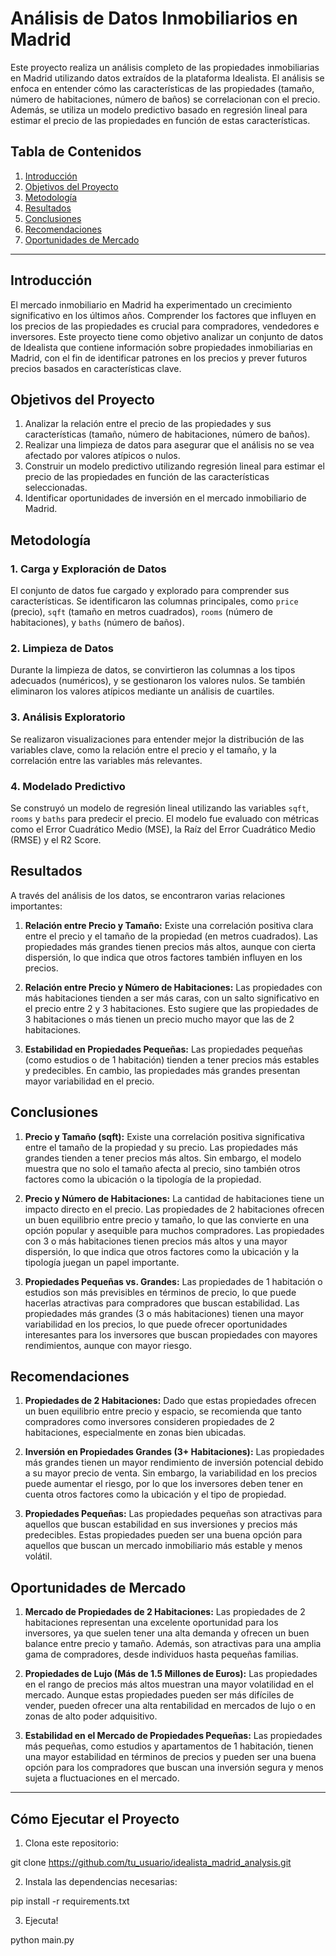 # Análisis de Datos Inmobiliarios en Madrid

Este proyecto realiza un análisis completo de las propiedades inmobiliarias en Madrid utilizando datos extraídos de la plataforma Idealista. El análisis se enfoca en entender cómo las características de las propiedades (tamaño, número de habitaciones, número de baños) se correlacionan con el precio. Además, se utiliza un modelo predictivo basado en regresión lineal para estimar el precio de las propiedades en función de estas características.

## Tabla de Contenidos

1. [Introducción](#introducción)
2. [Objetivos del Proyecto](#objetivos-del-proyecto)
3. [Metodología](#metodología)
4. [Resultados](#resultados)
5. [Conclusiones](#conclusiones)
6. [Recomendaciones](#recomendaciones)
7. [Oportunidades de Mercado](#oportunidades-de-mercado)

---

## Introducción

El mercado inmobiliario en Madrid ha experimentado un crecimiento significativo en los últimos años. Comprender los factores que influyen en los precios de las propiedades es crucial para compradores, vendedores e inversores. Este proyecto tiene como objetivo analizar un conjunto de datos de Idealista que contiene información sobre propiedades inmobiliarias en Madrid, con el fin de identificar patrones en los precios y prever futuros precios basados en características clave.

## Objetivos del Proyecto

1. Analizar la relación entre el precio de las propiedades y sus características (tamaño, número de habitaciones, número de baños).
2. Realizar una limpieza de datos para asegurar que el análisis no se vea afectado por valores atípicos o nulos.
3. Construir un modelo predictivo utilizando regresión lineal para estimar el precio de las propiedades en función de las características seleccionadas.
4. Identificar oportunidades de inversión en el mercado inmobiliario de Madrid.

## Metodología

### 1. Carga y Exploración de Datos

El conjunto de datos fue cargado y explorado para comprender sus características. Se identificaron las columnas principales, como `price` (precio), `sqft` (tamaño en metros cuadrados), `rooms` (número de habitaciones), y `baths` (número de baños).

### 2. Limpieza de Datos

Durante la limpieza de datos, se convirtieron las columnas a los tipos adecuados (numéricos), y se gestionaron los valores nulos. Se también eliminaron los valores atípicos mediante un análisis de cuartiles.

### 3. Análisis Exploratorio

Se realizaron visualizaciones para entender mejor la distribución de las variables clave, como la relación entre el precio y el tamaño, y la correlación entre las variables más relevantes.

### 4. Modelado Predictivo

Se construyó un modelo de regresión lineal utilizando las variables `sqft`, `rooms` y `baths` para predecir el precio. El modelo fue evaluado con métricas como el Error Cuadrático Medio (MSE), la Raíz del Error Cuadrático Medio (RMSE) y el R2 Score.

## Resultados

A través del análisis de los datos, se encontraron varias relaciones importantes:

1. **Relación entre Precio y Tamaño:** Existe una correlación positiva clara entre el precio y el tamaño de la propiedad (en metros cuadrados). Las propiedades más grandes tienen precios más altos, aunque con cierta dispersión, lo que indica que otros factores también influyen en los precios.

2. **Relación entre Precio y Número de Habitaciones:** Las propiedades con más habitaciones tienden a ser más caras, con un salto significativo en el precio entre 2 y 3 habitaciones. Esto sugiere que las propiedades de 3 habitaciones o más tienen un precio mucho mayor que las de 2 habitaciones.

3. **Estabilidad en Propiedades Pequeñas:** Las propiedades pequeñas (como estudios o de 1 habitación) tienden a tener precios más estables y predecibles. En cambio, las propiedades más grandes presentan mayor variabilidad en el precio.

## Conclusiones

1. **Precio y Tamaño (sqft):** Existe una correlación positiva significativa entre el tamaño de la propiedad y su precio. Las propiedades más grandes tienden a tener precios más altos. Sin embargo, el modelo muestra que no solo el tamaño afecta al precio, sino también otros factores como la ubicación o la tipología de la propiedad.

2. **Precio y Número de Habitaciones:** La cantidad de habitaciones tiene un impacto directo en el precio. Las propiedades de 2 habitaciones ofrecen un buen equilibrio entre precio y tamaño, lo que las convierte en una opción popular y asequible para muchos compradores. Las propiedades con 3 o más habitaciones tienen precios más altos y una mayor dispersión, lo que indica que otros factores como la ubicación y la tipología juegan un papel importante.

3. **Propiedades Pequeñas vs. Grandes:** Las propiedades de 1 habitación o estudios son más previsibles en términos de precio, lo que puede hacerlas atractivas para compradores que buscan estabilidad. Las propiedades más grandes (3 o más habitaciones) tienen una mayor variabilidad en los precios, lo que puede ofrecer oportunidades interesantes para los inversores que buscan propiedades con mayores rendimientos, aunque con mayor riesgo.

## Recomendaciones

1. **Propiedades de 2 Habitaciones:** Dado que estas propiedades ofrecen un buen equilibrio entre precio y espacio, se recomienda que tanto compradores como inversores consideren propiedades de 2 habitaciones, especialmente en zonas bien ubicadas.

2. **Inversión en Propiedades Grandes (3+ Habitaciones):** Las propiedades más grandes tienen un mayor rendimiento de inversión potencial debido a su mayor precio de venta. Sin embargo, la variabilidad en los precios puede aumentar el riesgo, por lo que los inversores deben tener en cuenta otros factores como la ubicación y el tipo de propiedad.

3. **Propiedades Pequeñas:** Las propiedades pequeñas son atractivas para aquellos que buscan estabilidad en sus inversiones y precios más predecibles. Estas propiedades pueden ser una buena opción para aquellos que buscan un mercado inmobiliario más estable y menos volátil.

## Oportunidades de Mercado

1. **Mercado de Propiedades de 2 Habitaciones:** Las propiedades de 2 habitaciones representan una excelente oportunidad para los inversores, ya que suelen tener una alta demanda y ofrecen un buen balance entre precio y tamaño. Además, son atractivas para una amplia gama de compradores, desde individuos hasta pequeñas familias.

2. **Propiedades de Lujo (Más de 1.5 Millones de Euros):** Las propiedades en el rango de precios más altos muestran una mayor volatilidad en el mercado. Aunque estas propiedades pueden ser más difíciles de vender, pueden ofrecer una alta rentabilidad en mercados de lujo o en zonas de alto poder adquisitivo.

3. **Estabilidad en el Mercado de Propiedades Pequeñas:** Las propiedades más pequeñas, como estudios y apartamentos de 1 habitación, tienen una mayor estabilidad en términos de precios y pueden ser una buena opción para los compradores que buscan una inversión segura y menos sujeta a fluctuaciones en el mercado.

---

## Cómo Ejecutar el Proyecto

1. Clona este repositorio:

git clone https://github.com/tu_usuario/idealista_madrid_analysis.git

2. Instala las dependencias necesarias:

pip install -r requirements.txt

3. Ejecuta! 

python main.py

